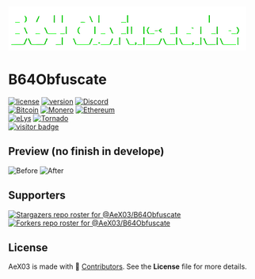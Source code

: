 ![Banner](https://github.com/AeX03/B64Obfuscate/blob/main/ofcu/assets/images/b64ObFuscate2.png)
# B64Obfuscate
[![license](https://img.shields.io/badge/license-MIT-brightgreen.svg)](https://github.com/AeX03/B64Obfuscate)
[![version](https://img.shields.io/badge/version-2.0-blue.svg)](https://github.com/AeX03/B64Obfuscate)
[![Discord](https://img.shields.io/discord/979349329909264414?label=Discord&logo=Discord)](http://discord.gg/xpaxKBEx9t)
<br>
[![Bitcoin](https://img.shields.io/badge/Bitcoin-accepted%20payment-red)](https://img.shields.io/badge/-bc1qsa9hpku5un9uksf8eg6u6qrukyyvddu07e8kmj-lightgrey)
[![Monero](https://img.shields.io/badge/Monero-accepted%20payment-orange)](https://img.shields.io/badge/-8Bo121p2BE8YLN6RoXfggi5Vtjqn5TCvgChopRRRczKtgXLbbWyz6mfMXhteKa7MpJRuxiUtxTmZFZiD8upBL4PsLSf9BPQ-lightgrey)
[![Ethereum](https://img.shields.io/badge/Ethereum-accepted%20payment-blue)](https://img.shields.io/badge/-0x9E85b764DEb1988b9F722Bb292Bf88f2D090026D-lightgrey)
<br>
[![eLys](https://img.shields.io/badge/Site-eLys-pink.svg)](https://eLysiane.eu/)
[![Tornado](https://img.shields.io/badge/NOVA-Tornado%20Cash-brightgreen.svg)](https://img.shields.io/badge/-available%20/09/2022-lightgrey)
<br>
[![visitor badge](https://visitor-badge.laobi.icu/badge?page_id=AeX03.B64Obfuscate&left_color=gray&right_color=purple&left_text=New%20Visitors%20Today)](https://github.com/B64Obfuscate)

## Preview (no finish in develope)
![Before]()
![After]()

## Supporters
[![Stargazers repo roster for @AeX03/B64Obfuscate](https://reporoster.com/stars/dark/AeX03/B64Obfuscate)](https://github.com/AeX03/B64Obfuscate/stargazers)
[![Forkers repo roster for @AeX03/B64Obfuscate](https://reporoster.com/forks/dark/AeX03/B64Obfuscate)](https://github.com/AeX03/B64Obfuscate/network/members)

## License
AeX03 is made with 🖤 [Contributors](https://github.com/AeX03/B64Obfuscate/graphs/contributors). See the **License** file for more details.
